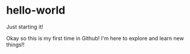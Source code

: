 # hello-world
Just starting it!

Okay so this is my first time in Github! I'm here to explore and learn new things!!
